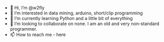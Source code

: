 - 👋 Hi, I’m @w2fly
- 👀 I’m interested in data mining, arduino, short/clip programming
- 🌱 I’m currently learning Python and a little bit of everything
- 💞️ I’m looking to collaborate on none. I am an old and very non-standard programmer.
- 📫 How to reach me - here

<!---
w2fly/w2fly is a ✨ special ✨ repository because its `README.md` (this file) appears on your GitHub profile.
You can click the Preview link to take a look at your changes.
--->
